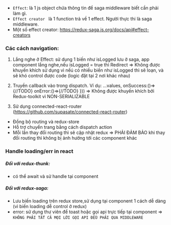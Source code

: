 + `Effect`: là 1 js object chứa thông tin để  saga middleware biết cần phải làm gì.
+ `Effect creator ` là 1 function trả về 1 effect. Người thực thi là saga middleware.
+ Một số  effect creator: https://redux-saga.js.org/docs/api#effect-creators


### Các cách navigation:
1. Lắng nghe ở Effect: sử dụng 1 biến như isLogged lưu ở saga, app component lắng nghe,nếu isLogged = true thì Redirect
=> Không được khuyến khích sử dụng vì nếú có nhiều biến như isLogged thì sẽ loạn, và sẽ khó control được code (logic đặt tại 2 nơi khác nhau)  

2. Truyền callback vào trong dispatch.
Ví dụ:
    ...values,
    onSuccess:()=>{//TODO}
    onError:()=>{//TODO}
}))
=> Không được khuyến khích bởi Redux-toolkit vì NON-SERIALIZABLE

3. Sử dụng connected-react-router
(https://github.com/supasate/connected-react-router)
+ Đồng bộ routing và redux-store
+ Hỗ trợ chuyển trang bằng cách dispatch action
+ Mỗi lần thay đổi routing thì sẽ cập nhật redux => PHẢI ĐẢM BẢO khi thay đổi routing thì không bị ảnh hưởng tới các component khác

### Handle loading/err in react
##### Đối với redux-thunk: 
+ có thể await và sử handle tại component
##### Đối với redux-saga:
+ Lưu biến loading trên redux store,sử dụng tại component 1 cách dễ dàng (vì biến loading dễ control ở redux)
+ error: sử dụng thư viên để toast hoặc gọi api trực tiếp tại component
=> `KHÔNG PHẢI TẤT CẢ MỌI LỜI GỌI API ĐỀU PHẢI QUA MIDDLEWARE`
